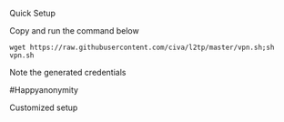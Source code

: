 Quick Setup

Copy and run the command below

`wget https://raw.githubusercontent.com/civa/l2tp/master/vpn.sh;sh vpn.sh`

Note the generated credentials

#Happyanonymity

Customized setup
